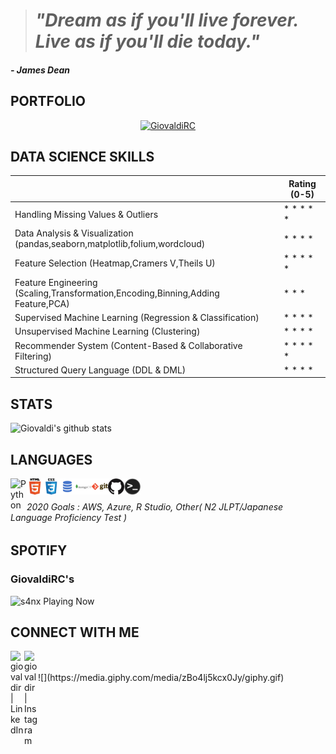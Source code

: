 
> # ***"Dream as if you'll live forever. Live as if you'll die today."*** 
##### - James Dean

## PORTFOLIO 
<p align="center">
  <a href="https://github.com/giovaldir"><img src="https://github.com/giovaldir/giovaldir/blob/master/ezgif.com-video-to-gif-3.gif" alt="GiovaldiRC" width="800" height="350"></a>
</p>

## DATA SCIENCE SKILLS
|  | Rating (0-5) |
| --- | --- |
| Handling Missing Values & Outliers | * * * * * |
| Data Analysis & Visualization (pandas,seaborn,matplotlib,folium,wordcloud) | * * * * |
| Feature Selection (Heatmap,Cramers V,Theils U) | * * * * * |
| Feature Engineering (Scaling,Transformation,Encoding,Binning,Adding Feature,PCA) | * * * |
| Supervised Machine Learning (Regression & Classification) | * * * * |
| Unsupervised Machine Learning (Clustering) | * * * * |
| Recommender System (Content-Based & Collaborative Filtering) | * * * * * |
| Structured Query Language (DDL & DML) | * * * * |

## STATS
![Giovaldi's github stats](https://github-readme-stats.vercel.app/api?username=giovaldir&hide=issues&show_icons=true)

## LANGUAGES

<img align="left" alt="Python" width="26px" src="https://raw.githubusercontent.com/rhoit/mode-icons/dump/icons/python.png" />
<img align="left" alt="HTML5" width="26px" src="https://raw.githubusercontent.com/github/explore/80688e429a7d4ef2fca1e82350fe8e3517d3494d/topics/html/html.png" />
<img align="left" alt="CSS3" width="26px" src="https://raw.githubusercontent.com/github/explore/80688e429a7d4ef2fca1e82350fe8e3517d3494d/topics/css/css.png" />
<img align="left" alt="SQL" width="26px" src="https://raw.githubusercontent.com/github/explore/80688e429a7d4ef2fca1e82350fe8e3517d3494d/topics/sql/sql.png" />
<img align="left" alt="MongoDB" width="26px" src="https://raw.githubusercontent.com/github/explore/80688e429a7d4ef2fca1e82350fe8e3517d3494d/topics/mongodb/mongodb.png" />
<img align="left" alt="Git" width="26px" src="https://raw.githubusercontent.com/github/explore/80688e429a7d4ef2fca1e82350fe8e3517d3494d/topics/git/git.png" />
<img align="left" alt="GitHub" width="26px" src="https://raw.githubusercontent.com/github/explore/78df643247d429f6cc873026c0622819ad797942/topics/github/github.png" />
<img align="left" alt="Terminal" width="26px" src="https://raw.githubusercontent.com/github/explore/80688e429a7d4ef2fca1e82350fe8e3517d3494d/topics/terminal/terminal.png" />
<br />

###### 2020 Goals : AWS, Azure, R Studio, Other( N2 JLPT/Japanese Language Proficiency Test )

## SPOTIFY
<p align="center">
   <h3>GiovaldiRC's</h3>
   <img src="https://spotify-status.vercel.app/api/run-spotify-status" alt="s4nx Playing Now" width="500" />
<p align="center">


## CONNECT WITH ME

[<img align="left" alt="giovaldir | LinkedIn" width="22px" src="https://cdn.jsdelivr.net/npm/simple-icons@v3/icons/linkedin.svg" />][linkedin]
[<img align="left" alt="giovaldir | Instagram" width="22px" src="https://cdn.jsdelivr.net/npm/simple-icons@v3/icons/instagram.svg" />][instagram]


[instagram]: https://www.instagram.com/giovaldirch
[linkedin]: https://www.linkedin.com/in/giovaldi-r-00263411a/

<br />
<br />
![](https://media.giphy.com/media/zBo4lj5kcx0Jy/giphy.gif)
<!--
**giovaldir/giovaldir** is a ✨ _special_ ✨ repository because its `README.md` (this file) appears on your GitHub profile.

